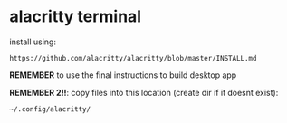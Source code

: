# alacritty terminal

install using:

	https://github.com/alacritty/alacritty/blob/master/INSTALL.md

**REMEMBER** to use the final instructions to build desktop app

**REMEMBER 2!!**: copy files into this location (create dir if it doesnt exist): 

	~/.config/alacritty/
